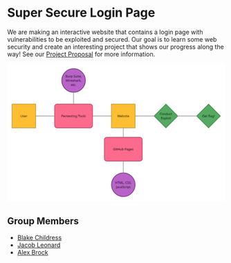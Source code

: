 # Super Secure Login Page

We are making an interactive website that contains a login page with vulnerabilities to be exploited and secured. Our goal is to learn some web security and create an interesting project that shows our progress along the way! See our [Project Proposal](https://github.com/CS340-21/WebSecurity/blob/master/Project_Proposal.md) for more information.

![](img/BlockDiagram.jpeg)

## Group Members

* [Blake Childress](https://github.com/ObsidianSkin)
* [Jacob Leonard](https://github.com/jacobleonard545)
* [Alex Brock](https://github.com/ShrimpyJ)
